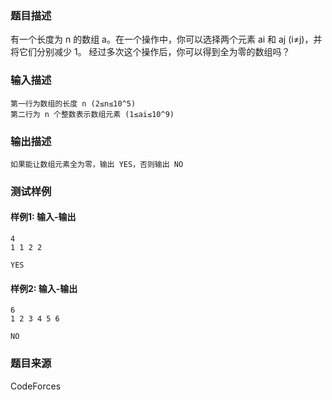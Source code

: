 ### 题目描述

有一个长度为 n 的数组 a。在一个操作中，你可以选择两个元素 ai 和 aj (i≠j)，并将它们分别减少 1。 经过多次这个操作后，你可以得到全为零的数组吗？

### 输入描述

```
第一行为数组的长度 n (2≤n≤10^5)
第二行为 n 个整数表示数组元素 (1≤ai≤10^9)
```

### 输出描述

```
如果能让数组元素全为零，输出 YES，否则输出 NO
```

### 测试样例

#### 样例1: 输入-输出

```
4
1 1 2 2
```

```
YES
```

#### 样例2: 输入-输出

```
6
1 2 3 4 5 6
```

```
NO
```

### 题目来源

CodeForces
